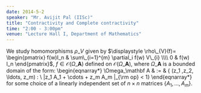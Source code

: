 ```yaml
---
date: 2014-5-2
speaker: "Mr. Avijit Pal (IISc)"
title: "Contractivity and Complete contractivity"
time: "2:00 - 3:00pm" 
venue: "Lecture Hall I, Department of Mathematics"
---
```

We study homomorphisms $\rho\_{V}$ given by
$\displaystyle \rho\_{V}(f)= \begin{pmatrix} f(w)I_n & \sum\_{i=1}^{m} \partial_i f(w) V\_{i} \\\\ 0 & f(w) I_n \end{pmatrix}$, $f \in \mathcal{O} (\Omega\_{\mathbf{A}})$
defined on $\mathcal{O} (\Omega\_{\mathbf{A}})$, where $\Omega\_{\mathbf{A}}$ is a bounded domain of the form: \begin{eqnarray*} \Omega_\mathbf A & := & \{ (z_1 ,z_2, \ldots, z_m) : \ \|z_1 A_1 + \cdots + z_m A_m \|\_{\rm op} < 1\} \end{eqnarray*}
for some choice of a linearly independent set of $n\times n$ matrices $\{A_1, \ldots, A_m\}.$
